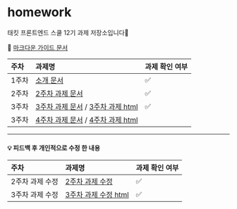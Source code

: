 # homework

태킷 프론트엔드 스쿨 12기 과제 저장소입니다🙌

🙌 [마크다운 가이드 문서](./md/markdown-guide.md)

| 주차  | 과제명                                                                                                      | 과제 확인 여부 |
| :---- | :---------------------------------------------------------------------------------------------------------- | :------------- |
| 1주차 | [소개 문서](./md/about-me.md)                                                                               | ✅             |
| 2주차 | [2주차 과제 문서](./md/avatars.md)                                                                          | ✅             |
| 3주차 | [3주차 과제 문서](./md/login.md) / [3주차 과제 html](https://dnqls9875.github.io/homework/login/login.html) | ✅             |
| 3주차 | [4주차 과제 문서](./md/apple.md) / [4주차 과제 html](https://dnqls9875.github.io/homework/apple.html)       |                |

<hr>

#### 💡 피드백 후 개인적으로 수정 한 내용

| 주차            | 과제명                                                                               | 과제 확인 여부 |
| :-------------- | :----------------------------------------------------------------------------------- | :------------- |
| 2주차 과제 수정 | [2주차 과제 수정](./md/avatars-modify.md)                                            | ✅             |
| 3주차 과제 수정 | [3주차 과제 수정 html](https://dnqls9875.github.io/homework/login/login-rework.html) | ✅             |
